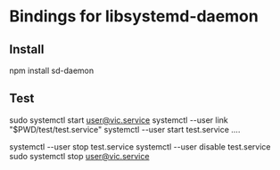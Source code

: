 # Bindings for libsystemd-daemon #

## Install ##

npm install sd-daemon

## Test ##
sudo systemctl start user@vic.service
systemctl --user link "$PWD/test/test.service"
systemctl --user start test.service
....

systemctl --user stop test.service
systemctl --user disable test.service
sudo systemctl stop user@vic.service
